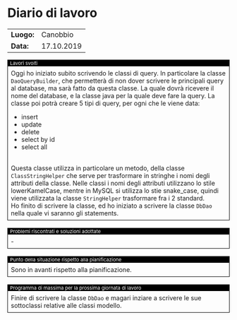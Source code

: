 # Diario di lavoro

<table>
    <tr><td><b>Luogo:</b></td><td>Canobbio</td></tr>
    <tr><td><b>Data:</b></td><td>17.10.2019</td></tr>
</table>

<div style="border: 1px solid black;">
    <div style="background-color:black;color:white;font-size:11px;padding-left:5px">
        Lavori svolti
    </div>
    <div style="padding: 7px">
        Oggi ho iniziato subito scrivendo le classi di query. In particolare la classe
        <code>DaoQueryBuilder</code>, che permetter&agrave; di non dover scrivere le 
        principali query al database, ma sar&agrave; fatto da questa classe. La quale
        dovr&agrave; ricevere il nome del database, e la classe java per la quale deve
        fare la query. La classe poi potr&agrave; creare 5 tipi di query, per ogni che le
        viene data:<br>
        <ul>
            <li>insert</li>
            <li>update</li>
            <li>delete</li>
            <li>select by id</li>
            <li>select all</li>
        </ul><br>
        Questa classe utilizza in particolare un metodo, della classe 
        <code>ClassStringHelper</code> che serve per trasformare in stringhe i nomi degli
        attributi della classe. 
        Nelle classi i nomi degli attributi utilizzano lo stile lowerKamelCase, mentre 
        in MySQL si utilizza lo stie snake_case, quindi viene utilizzata la classe 
        <code>StringHelper</code> trasformare fra i 2 standard.<br>
        Ho finito di scrivere la classe, ed ho iniziato a scrivere la classe 
        <code>DbDao</code> nella quale vi saranno gli statements.
    </div>
</div>

<br>

<div style="border: 1px solid black;">
    <div style="background-color:black;color:white;font-size:11px;padding-left:5px">
        Problemi riscontrati e soluzioni adottate
    </div>
    <div style="padding: 7px">
        -
    </div>
</div>

<br>

<div style="border: 1px solid black;">
    <div style="background-color:black;color:white;font-size:11px;padding-left:5px">
        Punto della situazione rispetto alla pianificazione
    </div>
    <div style="padding: 7px">
        Sono in avanti rispetto alla pianificazione.
    </div>
</div>

<br>

<div style="border: 1px solid black;">
    <div style="background-color:black;color:white;font-size:11px;padding-left:5px">
        Programma di massima per la prossima giornata di lavoro
    </div>
    <div style="padding: 7px">
        Finire di scrivere la classe <code>DbDao</code> e magari inziare a scrivere le
        sue sottoclassi relative alle classi modello.
    </div>
</div>
